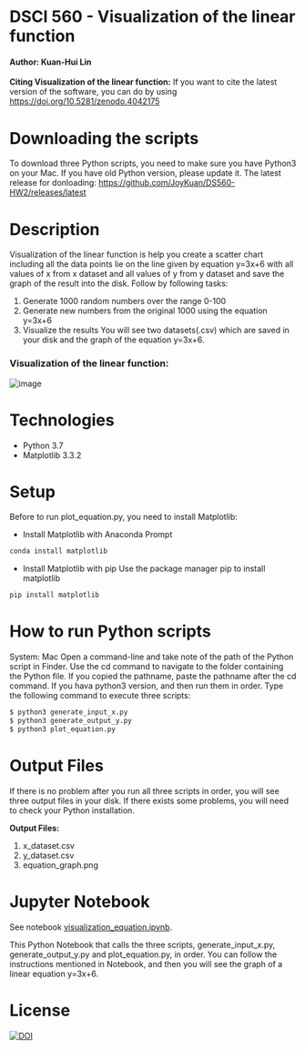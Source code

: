 # DSCI 560 - Visualization of the linear function

#### Author: Kuan-Hui Lin

**Citing Visualization of the linear function:**
If you want to cite the latest version of the software, you can do by using https://doi.org/10.5281/zenodo.4042175

# Downloading the scripts
To download three Python scripts, you need to make sure you have Python3 on your Mac. If you have old Python version, please update it. 
The latest release for donloading: https://github.com/JoyKuan/DS560-HW2/releases/latest

# Description
Visualization of the linear function is help you create a scatter chart including all the data points lie on the line given by equation y=3x+6 with all values of x from x dataset and all values of y from y dataset and save the graph of the result into the disk. 
Follow by following tasks:
1. Generate 1000 random numbers over the range 0-100
2. Generate new numbers from the original 1000 using the equation y=3x+6
3. Visualize the results
You will see two datasets(.csv) which are saved in your disk and the graph of the equation y=3x+6.

### Visualization of the linear function:
![image](https://user-images.githubusercontent.com/54604816/94120168-ad5b7d80-fe04-11ea-977c-5722a2e452b6.png)

# Technologies
* Python 3.7
* Matplotlib 3.3.2

# Setup
Before to run plot_equation.py, you need to install Matplotlib:

+ Install Matplotlib with Anaconda Prompt
```bash
conda install matplotlib
```
+ Install Matplotlib with pip
  Use the package manager pip to install matplotlib
```bash
pip install matplotlib
```

# How to run Python scripts
System: Mac
Open a command-line and take note of the path of the Python script in Finder. Use the cd command to navigate to the folder containing the Python file. If you copied the pathname, paste the pathname after the cd command. If you hava python3 version, and then run them in order. Type the following command to execute three scripts:
```bash
$ python3 generate_input_x.py
$ python3 generate_output_y.py
$ python3 plot_equation.py
```

# Output Files
If there is no problem after you run all three scripts in order, you will see three output files in your disk.
If there exists some problems, you will need to check your Python installation.

**Output Files:**
1. x_dataset.csv
2. y_dataset.csv
3. equation_graph.png

# Jupyter Notebook
See notebook [visualization_equation.ipynb](https://github.com/JoyKuan/DS560-HW2/blob/master/visualization_equation.ipynb).

This Python Notebook that calls the three scripts, generate_input_x.py, generate_output_y.py and plot_equation.py, in order. You can follow the instructions mentioned in Notebook, and then you will see the graph of a linear equation y=3x+6.

# License
[![DOI](https://zenodo.org/badge/297493565.svg)](https://zenodo.org/badge/latestdoi/297493565)


